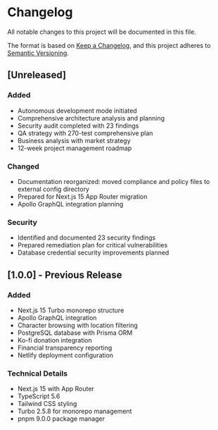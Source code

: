 # Changelog

All notable changes to this project will be documented in this file.

The format is based on [Keep a Changelog](https://keepachangelog.com/en/1.0.0/),
and this project adheres to [Semantic Versioning](https://semver.org/spec/v2.0.0.html).

## [Unreleased]

### Added
- Autonomous development mode initiated
- Comprehensive architecture analysis and planning
- Security audit completed with 23 findings
- QA strategy with 270-test comprehensive plan
- Business analysis with market strategy
- 12-week project management roadmap

### Changed
- Documentation reorganized: moved compliance and policy files to external config directory
- Prepared for Next.js 15 App Router migration
- Apollo GraphQL integration planning

### Security
- Identified and documented 23 security findings
- Prepared remediation plan for critical vulnerabilities
- Database credential security improvements planned

## [1.0.0] - Previous Release

### Added
- Next.js 15 Turbo monorepo structure
- Apollo GraphQL integration
- Character browsing with location filtering
- PostgreSQL database with Prisma ORM
- Ko-fi donation integration
- Financial transparency reporting
- Netlify deployment configuration

### Technical Details
- Next.js 15 with App Router
- TypeScript 5.6
- Tailwind CSS styling
- Turbo 2.5.8 for monorepo management
- pnpm 9.0.0 package manager
